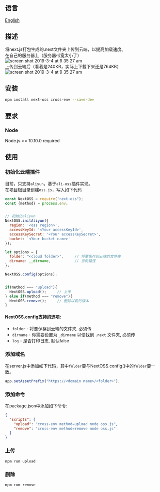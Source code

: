 ## 语言
[English](https://github.com/kszitt/next-oss/blob/master/README_EN.md)

## 描述
将next.js打包生成的.next文件夹上传到云端，以提高加载速度。  
在自己的服务器上（服务器带宽太小了）  
<img alt="screen shot 2019-3-4 at 9 35 27 am" src="https://apl-static.oss-cn-beijing.aliyuncs.com/a0fa6c143e1d11e9a7df0242c0a80003.png">  
上传到云端后（看着是240KB，实际上下载下来还是764KB）
<img alt="screen shot 2019-3-4 at 9 35 27 am" src="https://apl-static.oss-cn-beijing.aliyuncs.com/dd1a6adc3e1d11e99fad0242c0a80003.png">

## 安装
```bash
npm install next-oss cross-env --save-dev
```

## 要求
### Node
Node.js >= 10.10.0 required

## 使用

### 初始化云端插件
目前，只支持`aliyun`，基于`ali-oss`插件实现。  
在项目根目录创建`oss.js`，写入如下代码
```jsx
const NextOSS = require("next-oss");
const {method} = process.env;


// 初始化aliyun
NextOSS.initAliyun({
  region: '<oss region>',
  accessKeyId: '<Your accessKeyId>',
  accessKeySecret: '<Your accessKeySecret>',
  bucket: '<Your bucket name>'
});

let options = {
  folder: "<cloud folder>",     // 将要保存到云端的文件夹
  dirname: __dirname,           // 当前路径
};

NextOSS.config(options);


if(method === "upload"){
  NextOSS.upload();     // 上传
} else if(method === "remove"){
  NextOSS.remove();     // 删除以前的版本
}
```
#### NextOSS.config支持的选项:
- `folder` - 将要保存到云端的文件夹, 必须传
- `dirname` - 你需要设置为 `_dirname` 以便找到 `.next` 文件夹, 必须传
- `log` - 是否打印日志, 默认false

### 添加域名
在server.js中添加如下代码，其中`folder`要与NextOSS.config()中的`folder`要一致。
```js
app.setAssetPrefix("https://<domain name>/<folder>");
```

### 添加命令
在package.json中添加如下命令:
```json
{
  "scripts": {
    "upload": "cross-env method=upload node oss.js",
    "remove": "cross-env method=remove node oss.js"
  }
}
```

### 上传
```bash
npm run upload
```

### 删除
```bash
npm run remove
```



